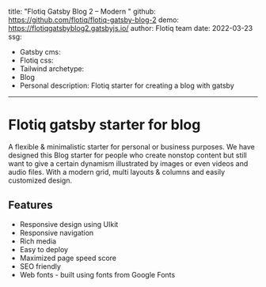 title: "Flotiq Gatsby Blog 2 – Modern "
github: https://github.com/flotiq/flotiq-gatsby-blog-2
demo: https://flotiqgatsbyblog2.gatsbyjs.io/
author: Flotiq team
date: 2022-03-23
ssg:
  - Gatsby
cms:
  - Flotiq
css:
  - Tailwind
archetype:
  - Blog
  - Personal
description: Flotiq starter for creating a blog with gatsby
---

# Flotiq gatsby starter for blog

A flexible & minimalistic starter for personal or business purposes. We have designed this Blog starter for people who create nonstop content but still want to give a certain dynamism illustrated by images or even videos and audio files. With a modern grid, multi layouts & columns and easily customized design.

## Features

* Responsive design using UIkit
* Responsive navigation
* Rich media
* Easy to deploy
* Maximized page speed score
* SEO friendly
* Web fonts - built using fonts from Google Fonts 
